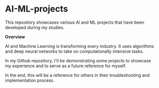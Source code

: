 # AI-ML-projects
This repository showcases various AI and ML projects that have been developed during my studies. 

**Overview**

AI and Machine Learning is transforming every industry. It uses algorithms and deep neural networks to take on computationally intensive tasks. 

In my Github repository, I'll be demonstrating some projects to showcase my experience and to serve as a future reference for myself. 

In the end, this will be a reference for others in their troubleshooting and implementation process. 
